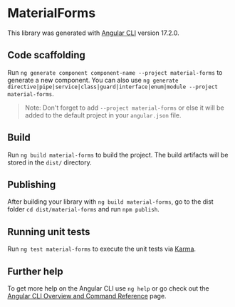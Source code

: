 # MaterialForms

This library was generated with [Angular CLI](https://github.com/angular/angular-cli) version 17.2.0.

## Code scaffolding

Run `ng generate component component-name --project material-forms` to generate a new component. You can also use `ng generate directive|pipe|service|class|guard|interface|enum|module --project material-forms`.
> Note: Don't forget to add `--project material-forms` or else it will be added to the default project in your `angular.json` file. 

## Build

Run `ng build material-forms` to build the project. The build artifacts will be stored in the `dist/` directory.

## Publishing

After building your library with `ng build material-forms`, go to the dist folder `cd dist/material-forms` and run `npm publish`.

## Running unit tests

Run `ng test material-forms` to execute the unit tests via [Karma](https://karma-runner.github.io).

## Further help

To get more help on the Angular CLI use `ng help` or go check out the [Angular CLI Overview and Command Reference](https://angular.io/cli) page.
